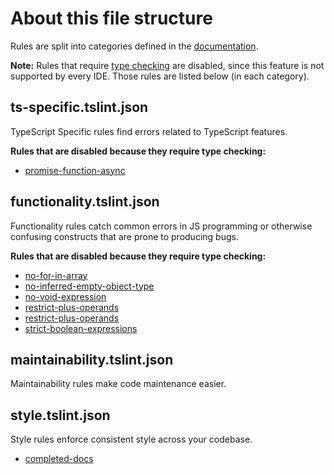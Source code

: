 # About this file structure

Rules are split into categories defined in the [documentation][tslint rules].

**Note:** Rules that require [type checking][type checking] are disabled,
since this feature is not supported by every IDE.
Those rules are listed below (in each category).

[tslint rules]: https://palantir.github.io/tslint/rules/
[type checking]: https://github.com/palantir/tslint#type-checking

## ts-specific.tslint.json

TypeScript Specific rules find errors related to TypeScript features.

**Rules that are disabled because they require type checking:**

- [promise-function-async](https://palantir.github.io/tslint/rules/promise-function-async/)

## functionality.tslint.json

Functionality rules catch common errors in JS programming or otherwise
confusing constructs that are prone to producing bugs.

**Rules that are disabled because they require type checking:**

- [no-for-in-array](https://palantir.github.io/tslint/rules/no-for-in-array/)
- [no-inferred-empty-object-type](https://palantir.github.io/tslint/rules/no-inferred-empty-object-type/)
- [no-void-expression](https://palantir.github.io/tslint/rules/no-void-expression/)
- [restrict-plus-operands](https://palantir.github.io/tslint/rules/restrict-plus-operands/)
- [restrict-plus-operands](https://palantir.github.io/tslint/rules/restrict-plus-operands/)
- [strict-boolean-expressions](https://palantir.github.io/tslint/rules/strict-boolean-expressions/)

## maintainability.tslint.json

Maintainability rules make code maintenance easier.

## style.tslint.json

Style rules enforce consistent style across your codebase.

- [completed-docs](https://palantir.github.io/tslint/rules/completed-docs/)
